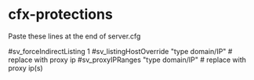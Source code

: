 # cfx-protections

Paste these lines at the end of server.cfg

#sv_forceIndirectListing 1
#sv_listingHostOverride "type domain/IP" # replace with proxy ip
#sv_proxyIPRanges "type domain/IP" # replace with proxy ip(s)
